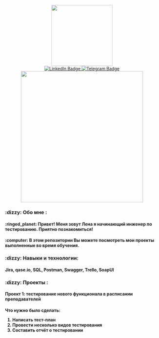 <div id="header" align="center">
  <img src="https://media3.giphy.com/media/v1.Y2lkPTc5MGI3NjExZHVuYWk4dGZhYnNqODMyMDQwNHo2eWxkZjFhZjZzcW0xYXRqaHUyOCZlcD12MV9pbnRlcm5hbF9naWZfYnlfaWQmY3Q9Zw/QX15lZJbifeQPzcNDt/giphy.gif" width="200"/>
</div>
 <div id="badges"  align="center">
  <a href="https://www.linkedin.com/in/елена-жукова-273322282">
    <img src="https://img.shields.io/badge/LinkedIn-blue?style=for-the-badge&logo=linkedin&logoColor=white" alt="LinkedIn Badge"/>
  </a>
  <a href="https://web.telegram.org/k/#@violeus_syringa">
    <img src="https://img.shields.io/badge/Telegram-blue?style=for-the-badge&logo=telegram&logoColor=white" alt="Telegram Badge"/>
  </a>
</div>
<div align="center">
  <img src="https://64.media.tumblr.com/7fe40de45e1fa7caba69219214ce55c7/tumblr_nr3vdc5aNE1qza1qzo1_500.gifv" width="400" height="430"/>
</div>
<p> <h3> :dizzy: Обо мне : </p>
<p> <h4> :ringed_planet: Привет! Меня зовут Лена я начинающий инженер по тестированию. Приятно познакомиться! </p>
<p> <h4> :computer: В этом репозитории Вы можете посмотреть мои проекты выполненные во время обучения. </p>
</p>
<p> <h3> :dizzy: Навыки и технологии: </p>
<p> <h4> Jira, qase.io, SQL, Postman, Swagger, Trello, SoapUI </p>
</p>
<p> <h3> :dizzy: Проекты : </p>
<p> <h4> Проект 1: тестирование нового функционала в расписании преподавателей </p>
<p> <h4> Что нужно было сделать: </p>
<ol>
<li>Написать тест-план</li>
  <li>Провести несколько видов тестирования</li>
    <li>Составить отчёт о тестировании</li>
</ol>

